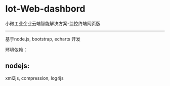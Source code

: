# Iot-Web-dashbord
小微工业企业云端智能解决方案-监控终端网页版

---
基于node.js, bootstrap, echarts 开发



环境依赖：

nodejs:
---
xml2js, compression, log4js 
